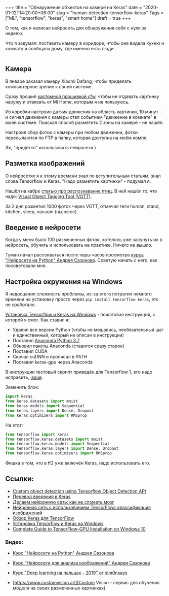﻿+++
title = "Обнаружение объектов на камере на Keras"
date = "2020-01-12T14:20:00+06:00"
slug = "human-detection-tensorflow-keras"
Tags = ["ML", "tensorflow", "keras", "smart home"]
draft = true
+++

О том, как я написал нейросеть для обнаружения себя с нуля за неделю.

Что я задумал: поставить камеру в коридоре, чтобы она видела кухню и комнату и сообщала дому, где именно есть люди.

<img itemprop="image" src="" />

<!--more-->

## Камера
В январе заказал камеру Xiaomi Dafang, чтобы приделать компьютерное зрение к своей системе.

Сразу прошил [кастомной прошивкой cfw](https://github.com/EliasKotlyar/Xiaomi-Dafang-Hacks), чтобы не отдавать картинку наружу и отвязать от Mi Home, которым я не пользуюсь.

Из коробки настроил датчик движения на область картинки, 10 минут - и сигнал движения с камеры стал событием "движение в комнате" в моей системе. Поискал способ разметить 2 зоны на камере - не нашёл.

Настроил сбор фоток с камеры при любом движении, фотки пересылаются по FTP в папку, которая доступна на моём компе.

Эх, "придётся" использовать нейросети )


## Разметка изображений
О нейросетях я к этому времени знал по вступительным статьям, знал слова Tensorflow и Keras. "Надо разметить картинки" - подумал я.

Нашёл на хабре [статью про распознавание птиц](https://habr.com/ru/company/microsoft/blog/342056/). В ней нашёл то, что надо: [Visual Object Tagging Tool (VOTT)](https://github.com/microsoft/VoTT). 

За 2 дня разметил 1000 фоток через VOTT, отмечал теги human, stand, kitchen, sleep, vacuum (пылесос).


## Введение в нейросети
Когда у меня было 100 размеченных фоток, хотелось уже засунуть их в нейросеть, обучить и использовать на практике. Ничего не вышло.

Туман начал рассеиваться после пары часов просмотра [курса "Нейросети на Python" Андрея Сазонова](https://www.youtube.com/playlist?list=PLtPJ9lKvJ4oiz9aaL_xcZd-x0qd8G0VN_). Советую начать с него, как посоветовали мне.

## Настройка окружения на Windows
Я недооценил сложность проблемы, из-за этого потратил немного времени на установку просто через `pip install tensorflow keras`, это не сработало.

[Установка Tensorflow и Keras на Windows](https://github.com/antoniosehk/keras-tensorflow-windows-installation) - пошаговая инструкция, с которой я смог. Как ставил я:

- Удалил все версии Python (чтобы не мешались, необязательный шаг и единственный, который не описан в инструкции)
- Поставил [Anaconda Python 3.7](https://www.anaconda.com/distribution/)
- Обновил пакеты Anaconda (ставится сразу старое)
- Поставил CUDA
- Скачал cuDNN и прописал в PATH
- Поставил keras-gpu через Anaconda

В инструкции тестовый скрипт приведён для Tensorflow 1, его надо исправить, [issue](https://github.com/keras-team/keras/issues/12379).

Заменить блок:

``` python
import keras
from keras.datasets import mnist
from keras.models import Sequential
from keras.layers import Dense, Dropout
from keras.optimizers import RMSprop
```

На этот:

``` python
from tensorflow import keras
from tensorflow.keras.datasets import mnist
from tensorflow.keras.models import Sequential
from tensorflow.keras.layers import Dense, Dropout
from tensorflow.keras.optimizers import RMSprop
```

Фишка в том, что в tf2 уже включён Keras, надо использовать его.


## Ссылки:

- [Custom object detection using Tensorflow Object Detection API](https://liupeirong.github.io/tfObjectDetection/)
- [Перевод введения в Keras](https://habr.com/ru/post/482126/)
- [Делаем нейронную сеть: как не сломать мозг](https://habr.com/ru/post/439038/)
- [Нейронная сеть с использованием TensorFlow: классификация изображений](https://habr.com/ru/post/426797/)
- [Обзор Keras для TensorFlow](https://habr.com/ru/post/482126/)
- [Установка Tensorflow и Keras на Windows](https://github.com/antoniosehk/keras-tensorflow-windows-installation)
- [Complete Guide to TensorFlow-GPU Installation on Windows 10](https://medium.com/@soumyadipmajumder/complete-guide-to-tensorflow-gpu-installation-on-windows-10-36e5858640e9)

### Видео:

- [Курс "Нейросети на Python" Андрея Сазонова](https://www.youtube.com/playlist?list=PLtPJ9lKvJ4oiz9aaL_xcZd-x0qd8G0VN_)
- [Курс "Нейросети для анализа изображений" Андрея Сазонова](https://www.youtube.com/playlist?list=PLtPJ9lKvJ4oi5ATzKmmp6FznCHmnhVoey)
- [Курс "Deep learning на пальцах - 2019" от sim0nsays](https://www.youtube.com/playlist?list=PL5FkQ0AF9O_o2Eb5Qn8pwCDg7TniyV1Wb)

- [https://www.customvision.ai/](Custom Vision - сервис для обучения модели на своих размеченных картинках)
